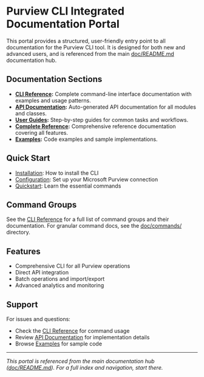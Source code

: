 # Purview CLI Integrated Documentation Portal

This portal provides a structured, user-friendly entry point to all documentation for the Purview CLI tool. It is designed for both new and advanced users, and is referenced from the main [doc/README.md](../README.md) documentation hub.

## Documentation Sections

- **[CLI Reference](cli/README.md):** Complete command-line interface documentation with examples and usage patterns.
- **[API Documentation](api/index.html):** Auto-generated API documentation for all modules and classes.
- **[User Guides](guides/README.md):** Step-by-step guides for common tasks and workflows.
- **[Complete Reference](reference/README.md):** Comprehensive reference documentation covering all features.
- **[Examples](examples/README.md):** Code examples and sample implementations.

## Quick Start

- [Installation](guides/installation.md): How to install the CLI
- [Configuration](guides/configuration.md): Set up your Microsoft Purview connection
- [Quickstart](guides/quickstart.md): Learn the essential commands

## Command Groups

See the [CLI Reference](cli/README.md) for a full list of command groups and their documentation. For granular command docs, see the [doc/commands/](../../commands/) directory.

## Features

- Comprehensive CLI for all Purview operations
- Direct API integration
- Batch operations and import/export
- Advanced analytics and monitoring

## Support

For issues and questions:
- Check the [CLI Reference](cli/README.md) for command usage
- Review [API Documentation](api/index.html) for implementation details
- Browse [Examples](examples/README.md) for sample code

---

*This portal is referenced from the main documentation hub ([doc/README.md](../README.md)). For a full index and navigation, start there.*
